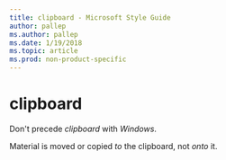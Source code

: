 ```yaml
---
title: clipboard - Microsoft Style Guide
author: pallep
ms.author: pallep
ms.date: 1/19/2018
ms.topic: article
ms.prod: non-product-specific
---
```


# clipboard

Don't precede *clipboard* with *Windows*. 

Material is moved or copied *to* the clipboard, not *onto* it.
